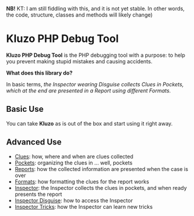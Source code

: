 **NB!** KT: I am still fiddling with this, and it is not yet stable. In other words,
the code, structure, classes and methods will likely change)

# Kluzo PHP Debug Tool

**Kluzo PHP Debug Tool** is the PHP debugging tool with a purpose: to help you
prevent making stupid mistakes and causing accidents.

**What does this library do?**

In basic terms, *the Inspector wearing Disguise collects Clues in Pockets, which
at the end are presented in a Report using different Formats.*

## Basic Use

You can take **Kluzo** as is out of the box and start using it right away.

## Advanced Use

* [Clues](docs/CLUES.md): how, where and when are clues collected
* [Pockets](docs/POCKETS.md): organizing the clues in ... well, pockets
* [Reports](docs/REPORTS.md): how the collected information are presented when the case is over
* [Formats](docs/FORMATS.md): how formatting the clues for the report works
* [Inspector](docs/INSPECTOR.md): the Inspector collects the clues in pockets, and when ready presents the report
* [Inspector Disguise](docs/DISGUISE.md): how to access the Inspector  
* [Inspector Tricks](docs/TRICKS.md): how the Inspector can learn new tricks
